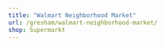 ```yaml
---
title: "Walmart Neighborhood Market"
url: /gresham/walmart-neighborhood-market/
shop: Supermarkt
---
```

